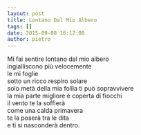 ```yaml
---
layout: post
title: Lontano Dal Mio Albero
tags: []
date: 2015-09-08 16:17:00
author: pietro
---
```

Mi fai sentire lontano dal mio albero<br/>ingialliscono più velocemente<br/>le mi foglie<br/>sotto un ricco respiro solare<br/>solo metà della mia follia ti può sopravvivere<br/>la mia parte migliore è coperta di fiocchi<br/>il vento te la soffierà<br/>come una calda primavera<br/>te la poserà tra le dita<br/>e ti si nasconderà dentro.

